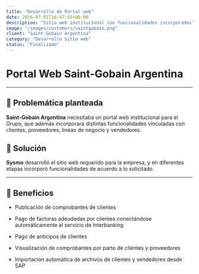 ```yaml
---
title: "Desarrollo de Portal web"
date: 2016-07-01T10:47:55+06:00
description: "Sitio web institucional con funcionalidades incorporadas"
image: "/images/customers/saintgobain.png"
client: "Saint-Gobain Argentina"
category: "Desarrollo Sitio web"
status: "Finalizado"
---
```

# Portal Web Saint-Gobain Argentina

---

## 🎯 Problemática planteada

**Saint-Gobain Argentina** necesitaba un portal web institucional para el Grupo, que además incorporara distintas funcionalidades vinculadas con clientes, proveedores, líneas de negocio y vendedores.

## 🎯 Solución

**Sysmo** desarrolló el sitio web requerido para la empresa, y en diferentes etapas incorporó funcionalidades de acuerdo a lo solicitado.

---

## 🧩 Beneficios

- Publicación de comprobantes de clientes

- Pago de facturas adeudadas por clientes conectándose automáticamente al servicio de Interbanking

- Pago de anticipos de clientes

- Visualización de comprobantes por parte de clientes y proveedores

- Importación automática de archivos de clientes y vendedores desde SAP
